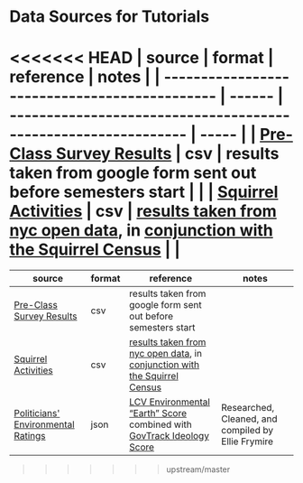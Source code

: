 # Data Sources for Tutorials

<<<<<<< HEAD
| source                                        | format | reference                                                      | notes |
| --------------------------------------------- | ------ | -------------------------------------------------------------- | ----- |
| [Pre-Class Survey Results](surveyResults.csv) | csv    | results taken from google form sent out before semesters start |       |
| [Squirrel Activities](squirrelActivities.csv) | csv    | [results taken from nyc open data](https://data.cityofnewyork.us/Environment/2018-Squirrel-Census-Fur-Color-Map/fak5-wcft), in [conjunction with the Squirrel Census](https://www.thesquirrelcensus.com/) |       |
=======
| source                                                        | format | reference                                                                                                                                                                                                 | notes                                              |
| ------------------------------------------------------------- | ------ | --------------------------------------------------------------------------------------------------------------------------------------------------------------------------------------------------------- | -------------------------------------------------- |
| [Pre-Class Survey Results](surveyResults.csv)                 | csv    | results taken from google form sent out before semesters start                                                                                                                                            |                                                    |
| [Squirrel Activities](squirrelActivities.csv)                 | csv    | [results taken from nyc open data](https://data.cityofnewyork.us/Environment/2018-Squirrel-Census-Fur-Color-Map/fak5-wcft), in [conjunction with the Squirrel Census](https://www.thesquirrelcensus.com/) |                                                    |
| [Politicians' Environmental Ratings](environmentRatings.json) | json   | [LCV Environmental “Earth” Score](https://scorecard.lcv.org/members-of-congress) combined with [GovTrack Ideology Score](https://www.govtrack.us/congress/members/report-cards/2018/house/ideology)       | Researched, Cleaned, and compiled by Ellie Frymire |
>>>>>>> upstream/master
